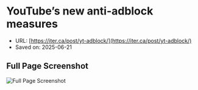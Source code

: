 # YouTube’s new anti-adblock measures

- URL: [https://iter.ca/post/yt-adblock/](https://iter.ca/post/yt-adblock/)
- Saved on: 2025-06-21

## Full Page Screenshot

![Full Page Screenshot](fullpage.png)
